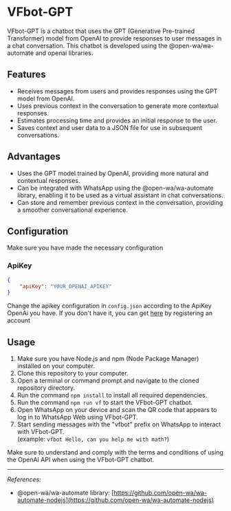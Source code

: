 # VFbot-GPT

VFbot-GPT is a chatbot that uses the GPT (Generative Pre-trained Transformer) model from OpenAI to provide responses to user messages in a chat conversation. This chatbot is developed using the @open-wa/wa-automate and openai libraries.

## Features

- Receives messages from users and provides responses using the GPT model from OpenAI.
- Uses previous context in the conversation to generate more contextual responses.
- Estimates processing time and provides an initial response to the user.
- Saves context and user data to a JSON file for use in subsequent conversations.

## Advantages

- Uses the GPT model trained by OpenAI, providing more natural and contextual responses.
- Can be integrated with WhatsApp using the @open-wa/wa-automate library, enabling it to be used as a virtual assistant in chat conversations.
- Can store and remember previous context in the conversation, providing a smoother conversational experience.

## Configuration

Make sure you have made the necessary configuration

### ApiKey
```json
{
    "apiKey": "YOUR_OPENAI_APIKEY"
}
```
Change the apikey configuration in `config.json` according to the ApiKey OpenAi you have. If you don't have it, you can get [here](https://platform.openai.com/account/api-keys) by registering an account


## Usage

1. Make sure you have Node.js and npm (Node Package Manager) installed on your computer.
2. Clone this repository to your computer.
3. Open a terminal or command prompt and navigate to the cloned repository directory.
4. Run the command `npm install` to install all required dependencies.
5. Run the command `npm run vf` to start the VFbot-GPT chatbot.
6. Open WhatsApp on your device and scan the QR code that appears to log in to WhatsApp Web using VFbot-GPT.
7. Start sending messages with the "vfbot" prefix on WhatsApp to interact with VFbot-GPT.\
(example: `vfbot Hello, can you help me with math?`)

Make sure to understand and comply with the terms and conditions of using the OpenAI API when using the VFbot-GPT chatbot.

---

_References:_
- @open-wa/wa-automate library: [https://github.com/open-wa/wa-automate-nodejs](https://github.com/open-wa/wa-automate-nodejs)
